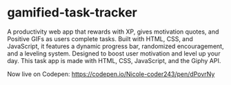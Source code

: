 # gamified-task-tracker
A productivity web app that rewards with XP, gives motivation quotes, and Positive GIFs as users complete tasks. Built with HTML, CSS, and JavaScript, it features a dynamic progress bar, randomized encouragement, and a leveling system. Designed to boost user motivation and level up your day. This task app  is made with HTML, CSS, JavaScript, and the Giphy API.

Now live on Codepen: https://codepen.io/Nicole-coder243/pen/dPovrNy
